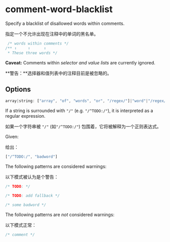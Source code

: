 # comment-word-blacklist

Specify a blacklist of disallowed words within comments.

指定一个不允许出现在注释中的单词的黑名单。

```css
 /* words within comments */
/** ↑     ↑      ↑
 * These three words */
```

**Caveat:** Comments within *selector and value lists* are currently ignored.

**警告：**选择器和值列表中的注释目前是被忽略的。

## Options

```js
array|string: ["array", "of", "words", "or", "/regex/"]|"word"|"/regex/"
```

If a string is surrounded with `"/"` (e.g. `"/^TODO:/"`), it is interpreted as a regular expression.

如果一个字符串被 `"/"` (如`"/^TODO:/"`) 包围着，它将被解释为一个正则表达式。

Given:

给出：

```js
["/^TODO:/", "badword"]
```

The following patterns are considered warnings:

以下模式被认为是个警告：

```css
/* TODO: */
```

```css
/* TODO: add fallback */
```

```css
/* some badword */
```

The following patterns are *not* considered warnings:

以下模式正常：

```css
/* comment */
```
